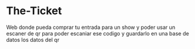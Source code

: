 # The-Ticket
 Web donde pueda comprar tu entrada para un show y poder usar un escaner de qr para poder escaniar ese codigo y guardarlo en una base de datos los datos del qr 
